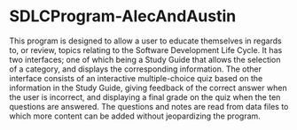 # SDLCProgram-AlecAndAustin
This program is designed to allow a user to educate themselves in regards to, or review, topics relating to the Software Development Life Cycle. It has two interfaces; one of which being a Study Guide that allows the selection of a category, and displays the corresponding information.  The other interface consists of an interactive multiple-choice quiz based on the information in the Study Guide, giving feedback of the correct answer when the user is incorrect, and displaying a final grade on the quiz when the ten questions are answered.  The questions and notes are read from data files to which more content can be added without jeopardizing the program.
